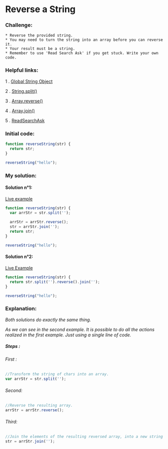 # Reverse a String

### Challenge:

	* Reverse the provided string.
	* You may need to turn the string into an array before you can reverse it.
	* Your result must be a string.
	* Remember to use 'Read Search Ask' if you get stuck. Write your own code.

### Helpful links:

  1 . [Global String Object](https://developer.mozilla.org/en-US/docs/Web/JavaScript/Reference/Global_Objects/String)
  
  2 . [String.split()](https://developer.mozilla.org/en-US/docs/Web/JavaScript/Reference/Global_Objects/String/split)
  
  3 . [Array.reverse()](https://developer.mozilla.org/en-US/docs/Web/JavaScript/Reference/Global_Objects/Array/reverse)
  
  4 . [Array.join()](https://developer.mozilla.org/en-US/docs/Web/JavaScript/Reference/Global_Objects/Array/join)
  
  5 . [ReadSearchAsk](https://github.com/FreeCodeCamp/freecodecamp/wiki/FreeCodeCamp-Get-Help)

### Initial code:

```javascript
function reverseString(str) {
  return str;
}

reverseString("hello");
```

### My solution:
#### Solution n°1:

[Live example](https://jsfiddle.net/fininhop/bzpz9bLg/1/)

```javascript
function reverseString(str) {
  var arrStr = str.split('');
  
  arrStr = arrStr.reverse();
  str = arrStr.join('');
  return str;
}

reverseString("hello");
```

#### Solution n°2:

[Live Example](https://jsfiddle.net/fininhop/uytyzh6u/)

```javascript
function reverseString(str) {
  return str.split('').reverse().join('');
}

reverseString("hello");
```

### Explanation:
_Both solutions do exactly the same thing._

_As we can see in the second example. It is possible to do all the actions realized in the first example. Just using a single line of code._

##### Steps : 
###### First : 
```javascript
//Transform the string of chars into an array. 
var arrStr = str.split('');
```

###### Second:
```javascript
//Reverse the resulting array.
arrStr = arrStr.reverse();
```

###### Third:
```javascript
//Join the elements of the resulting reversed array, into a new string of chars.
str = arrStr.join('');
```
